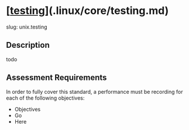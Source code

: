 
# [[testing](.linux/core/testing.md)](.linux/core/testing.md)

slug: unix.testing

## Description
todo

## Assessment Requirements
In order to fully cover this standard, a performance must be recording for each of the following objectives:

- Objectives
- Go
- Here